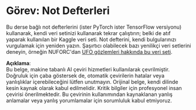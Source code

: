# Görev: Not Defterleri

Bu derse bağlı not defterlerini (ister PyTorch ister TensorFlow versiyonu) kullanarak, kendi veri setinizi kullanarak tekrar çalıştırın; belki de atıf yaparak kullanılan bir Kaggle veri seti. Not defterini, kendi bulgularınızı vurgulamak için yeniden yazın. Şaşırtıcı olabilecek bazı yenilikçi veri setlerini deneyin, örneğin NUFORC'dan [UFO gözlemleri hakkında bu veri seti](https://www.kaggle.com/datasets/NUFORC/ufo-sightings).

**Açıklama**:  
Bu belge, makine tabanlı AI çeviri hizmetleri kullanılarak çevrilmiştir. Doğruluk için çaba göstersek de, otomatik çevirilerin hatalar veya yanlışlıklar içerebileceğini lütfen unutmayın. Orijinal belge, kendi dilinde kesin kaynak olarak kabul edilmelidir. Kritik bilgiler için profesyonel insan çevirisi önerilmektedir. Bu çevirinin kullanımından kaynaklanan yanlış anlamalar veya yanlış yorumlamalar için sorumluluk kabul etmiyoruz.